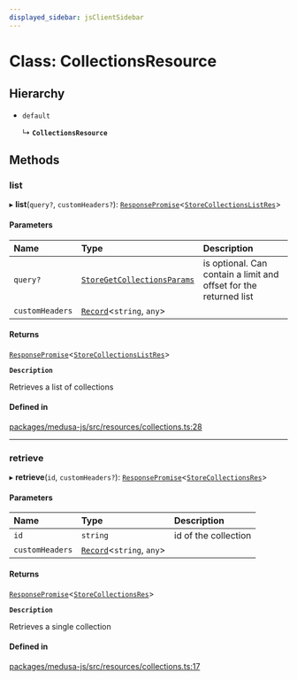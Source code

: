 ```yaml
---
displayed_sidebar: jsClientSidebar
---
```


# Class: CollectionsResource

## Hierarchy

- `default`

  ↳ **`CollectionsResource`**

## Methods

### list

▸ **list**(`query?`, `customHeaders?`): [`ResponsePromise`](../modules/internal-12.md#responsepromise)<[`StoreCollectionsListRes`](../modules/internal-8.internal.md#storecollectionslistres)\>

#### Parameters

| Name | Type | Description |
| :------ | :------ | :------ |
| `query?` | [`StoreGetCollectionsParams`](internal-8.internal.StoreGetCollectionsParams.md) | is optional. Can contain a limit and offset for the returned list |
| `customHeaders` | [`Record`](../modules/internal.md#record)<`string`, `any`\> |  |

#### Returns

[`ResponsePromise`](../modules/internal-12.md#responsepromise)<[`StoreCollectionsListRes`](../modules/internal-8.internal.md#storecollectionslistres)\>

**`Description`**

Retrieves a list of collections

#### Defined in

[packages/medusa-js/src/resources/collections.ts:28](https://github.com/medusajs/medusa/blob/b38f73726/packages/medusa-js/src/resources/collections.ts#L28)

___

### retrieve

▸ **retrieve**(`id`, `customHeaders?`): [`ResponsePromise`](../modules/internal-12.md#responsepromise)<[`StoreCollectionsRes`](../modules/internal-8.internal.md#storecollectionsres)\>

#### Parameters

| Name | Type | Description |
| :------ | :------ | :------ |
| `id` | `string` | id of the collection |
| `customHeaders` | [`Record`](../modules/internal.md#record)<`string`, `any`\> |  |

#### Returns

[`ResponsePromise`](../modules/internal-12.md#responsepromise)<[`StoreCollectionsRes`](../modules/internal-8.internal.md#storecollectionsres)\>

**`Description`**

Retrieves a single collection

#### Defined in

[packages/medusa-js/src/resources/collections.ts:17](https://github.com/medusajs/medusa/blob/b38f73726/packages/medusa-js/src/resources/collections.ts#L17)
